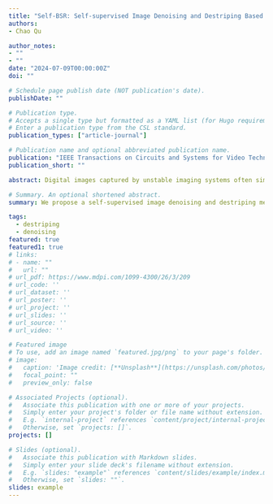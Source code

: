```yaml
---
title: "Self-BSR: Self-supervised Image Denoising and Destriping Based on Blind-Spot Regularization"
authors:
- Chao Qu

author_notes:
- ""
- ""
date: "2024-07-09T00:00:00Z"
doi: ""

# Schedule page publish date (NOT publication's date).
publishDate: ""

# Publication type.
# Accepts a single type but formatted as a YAML list (for Hugo requirements).
# Enter a publication type from the CSL standard.
publication_types: ["article-journal"]

# Publication name and optional abbreviated publication name.
publication: "IEEE Transactions on Circuits and Systems for Video Technology [Under review]"
publication_short: ""

abstract: Digital images captured by unstable imaging systems often simultaneously suffer from random noise and stripe noise. Due to the complex noise distribution, denoising and destriping methods based on simple handcrafted priors may leave residual noise. Although supervised methods offer better denoising performance, they rely on large-scale noisy-clean image pairs, which are challenging to obtain in practice. To address these problems, we propose a self-supervised image denoising and destriping method based on blind-spot regularization, named Self-BSR, which transforms the overall denoising and destriping problem into a modeling task for two spatially correlated signals, image and stripe. Specifically, blind-spot regularization leverages spatial continuity learned by the improved blind-spot network to separately constrain the reconstruction of image and stripe while suppressing pixel-wise independent noise. This regularization has two advantages, first, it is adaptively formulated based on implicit network priors, without any explicit parametric modeling of image and noise; second, it enables Self-BSR to learn denoising and destriping only from noisy images. In addition, we introduce the directional feature unshuffle in Self-BSR, which extracts multi-directional information to provide discriminative features for separating image from stripe. Furthermore, the featureresampling refinement is proposed to improve the reconstruction ability of Self-BSR by resampling pixels with high spatial correlation in the receptive field. Extensive experiments on synthetic and real-world datasets demonstrate significant advantages of the proposed method over existing methods in denoising and destriping performance.

# Summary. An optional shortened abstract.
summary: We propose a self-supervised image denoising and destriping method based on blind-spot regularization, named Self-BSR, which transforms the overall denoising and destriping problem into a modeling task for two spatially correlated signals, image and stripe.

tags:
  - destriping
  - denoising
featured: true
featured1: true
# links:
# - name: ""
#   url: ""
# url_pdf: https://www.mdpi.com/1099-4300/26/3/209
# url_code: ''
# url_dataset: ''
# url_poster: ''
# url_project: ''
# url_slides: ''
# url_source: ''
# url_video: ''

# Featured image
# To use, add an image named `featured.jpg/png` to your page's folder. 
# image:
#   caption: 'Image credit: [**Unsplash**](https://unsplash.com/photos/jdD8gXaTZsc)'
#   focal_point: ""
#   preview_only: false

# Associated Projects (optional).
#   Associate this publication with one or more of your projects.
#   Simply enter your project's folder or file name without extension.
#   E.g. `internal-project` references `content/project/internal-project/index.md`.
#   Otherwise, set `projects: []`.
projects: []

# Slides (optional).
#   Associate this publication with Markdown slides.
#   Simply enter your slide deck's filename without extension.
#   E.g. `slides: "example"` references `content/slides/example/index.md`.
#   Otherwise, set `slides: ""`.
slides: example
---
```


<!-- {{% callout note %}}
Click the *Cite* button above to demo the feature to enable visitors to import publication metadata into their reference management software.
{{% /callout %}}

{{% callout note %}}
Create your slides in Markdown - click the *Slides* button to check out the example.
{{% /callout %}} -->

<!-- Add the publication's **full text** or **supplementary notes** here. You can use rich formatting such as including [code, math, and images](https://docs.hugoblox.com/content/writing-markdown-latex/). -->
